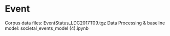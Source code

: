 # Event
Corpus data files: EventStatus_LDC2017T09.tgz
Data Processing & baseline model: societal_events_model (4).ipynb

